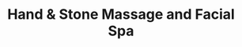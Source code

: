 ---
title: "Hand & Stone Massage and Facial Spa"
url: /danville/hand-und-stone-massage-and-facial-spa/
shop: Massage
---